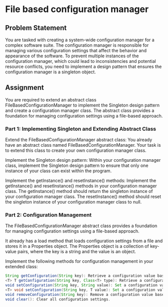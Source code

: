 # File based configuration manager

## Problem Statement
You are tasked with creating a system-wide configuration manager for a complex software suite. The configuration manager is responsible for managing various configuration settings that affect the behavior and appearance of the software. To prevent multiple instances of the configuration manager, which could lead to inconsistencies and potential resource conflicts, you need to implement a design pattern that ensures the configuration manager is a singleton object.

## Assignment
You are required to extend an abstract class FileBasedConfigurationManager to implement the Singleton design pattern and create a configuration manager class. The abstract class provides a foundation for managing configuration settings using a file-based approach.

### Part 1: Implementing Singleton and Extending Abstract Class
Extend the FileBasedConfigurationManager abstract class: You already have an abstract class named FileBasedConfigurationManager. Your task is to extend this class to create your own configuration manager class.

Implement the Singleton design pattern: Within your configuration manager class, implement the Singleton design pattern to ensure that only one instance of your class can exist within the program.

Implement the getInstance() and resetInstance() methods: Implement the getInstance() and resetInstance() methods in your configuration manager class. The getInstance() method should return the singleton instance of your configuration manager class. The resetInstance() method should reset the singleton instance of your configuration manager class to null.

### Part 2: Configuration Management
The FileBasedConfigurationManager abstract class provides a foundation for managing configuration settings using a file-based approach.

It already has a load method that loads configuration settings from a file and stores it in a Properties object. The Properties object is a collection of key-value pairs, where the key is a string and the value is an object.

Implement the following methods for configuration management in your extended class:

```java
String getConfiguration(String key): Retrieve a configuration value based on a given key.
<T> T getConfiguration(String key, Class<T> type): Retrieve a configuration value and perform type conversion.
void setConfiguration(String key, String value): Set a configuration value.
<T> void setConfiguration(String key, T value): Set a configuration value with type checking.
void removeConfiguration(String key): Remove a configuration value based on a given key.
void clear(): Clear all configuration settings.
```
